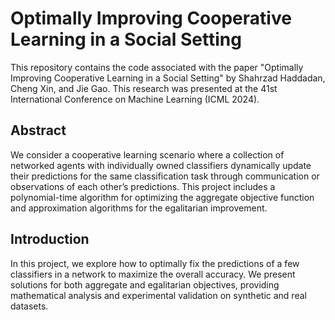 # Optimally Improving Cooperative Learning in a Social Setting

This repository contains the code associated with the paper "Optimally Improving Cooperative Learning in a Social Setting" by Shahrzad Haddadan, Cheng Xin, and Jie Gao. This research was presented at the 41st International Conference on Machine Learning (ICML 2024).

## Abstract

We consider a cooperative learning scenario where a collection of networked agents with individually owned classifiers dynamically update their predictions for the same classification task through communication or observations of each other’s predictions. This project includes a polynomial-time algorithm for optimizing the aggregate objective function and approximation algorithms for the egalitarian improvement.

## Introduction

In this project, we explore how to optimally fix the predictions of a few classifiers in a network to maximize the overall accuracy. We present solutions for both aggregate and egalitarian objectives, providing mathematical analysis and experimental validation on synthetic and real datasets.

